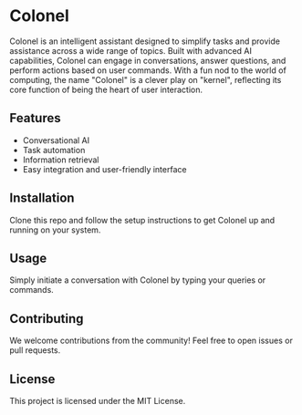 # Colonel

Colonel is an intelligent assistant designed to simplify tasks and provide assistance across a wide range of topics. Built with advanced AI capabilities, Colonel can engage in conversations, answer questions, and perform actions based on user commands. With a fun nod to the world of computing, the name "Colonel" is a clever play on "kernel", reflecting its core function of being the heart of user interaction.

## Features
- Conversational AI
- Task automation
- Information retrieval
- Easy integration and user-friendly interface

## Installation
Clone this repo and follow the setup instructions to get Colonel up and running on your system.

## Usage
Simply initiate a conversation with Colonel by typing your queries or commands.

## Contributing
We welcome contributions from the community! Feel free to open issues or pull requests.

## License
This project is licensed under the MIT License.
